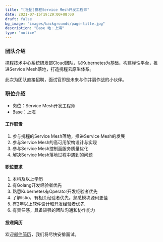```yaml
---
title: "[社招]携程Service Mesh开发工程师"
date: 2021-07-15T19:29:00+08:00
draft: false
bg_image: "images/backgrounds/page-title.jpg"
description: "Base 地：上海"
type: "notice"
---
```


### 团队介绍

携程技术中心系统研发部Cloud团队，以Kubernetes为基础，构建弹性平台，推进Service Mesh落地，打造携程云原生体系。

此次为团队直接招聘，面试官即是未来与你并肩作战的小伙伴。

### 职位介绍

- 岗位：Service Mesh开发工程师
- Base：上海

#### 工作职责

1. 参与携程的Service Mesh落地，推进Service Mesh的发展
1. 参与Service Mesh的高可用架构设计与实现
1. 参与Service Mesh控制面服务质量优化
1. 解决Service Mesh落地过程中遇到的问题

#### 职位要求

1. 本科及以上学历
1. 有Golang开发经验者优先
1. 熟悉Kubernetes有Operator开发经验者优先
1. 了解Istio，有相关经验者优先，熟悉模块源码更佳
1. 有2年以上软件设计和开发经验者优先
1. 有责任感，具备较强的团队沟通和协作能力


#### 投递简历

欢迎[邮件简历](mailto:shaoy@trip.com)，我们将尽快安排面试。
